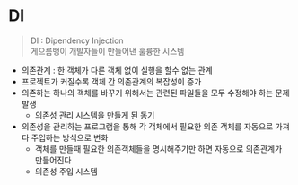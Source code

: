# DI

> DI : Dipendency Injection  
> 게으름뱅이 개발자들이 만들어낸 훌륭한 시스템

- 의존관계 : 한 객체가 다른 객체 없이 실행을 할수 없는 관계
- 프로젝트가 커질수록 객체 간 의존관계의 복잡성이 증가
- 의존하는 하나의 객체를 바꾸기 위해서는 관련된 파일들을 모두 수정해야 하는 문제 발생
  - 의존성 관리 시스템을 만들게 된 동기
- 의존성을 관리하는 프로그램을 통해 각 객체에서 필요한 의존 객체를 자동으로 가져다 주입하는 방식으로 변화
  - 객체를 만들때 필요한 의존객체들을 명시해주기만 하면 자동으로 의존관계가 만들어진다
  - 의존성 주입 시스템

